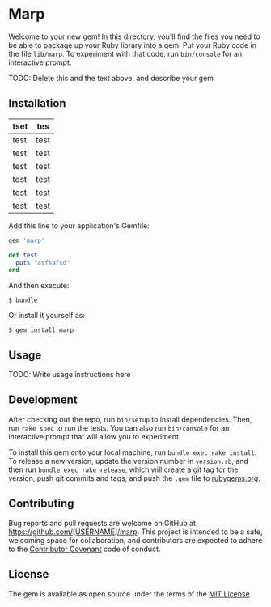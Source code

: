 # Marp

Welcome to your new gem! In this directory, you'll find the files you need to be able to package up your Ruby library into a gem. Put your Ruby code in the file `lib/marp`. To experiment with that code, run `bin/console` for an interactive prompt.

TODO: Delete this and the text above, and describe your gem

## Installation

|  tset | tes |
| --- | --- |
| test | test |
| test | test |
| test | test |
| test | test |
| test | test |
| test | test |

Add this line to your application's Gemfile:

```ruby
gem 'marp'

def test
  puts "asfsafsd"
end
```

And then execute:

    $ bundle

Or install it yourself as:

    $ gem install marp

## Usage

TODO: Write usage instructions here

## Development

After checking out the repo, run `bin/setup` to install dependencies. Then, run `rake spec` to run the tests. You can also run `bin/console` for an interactive prompt that will allow you to experiment.

To install this gem onto your local machine, run `bundle exec rake install`. To release a new version, update the version number in `version.rb`, and then run `bundle exec rake release`, which will create a git tag for the version, push git commits and tags, and push the `.gem` file to [rubygems.org](https://rubygems.org).

## Contributing

Bug reports and pull requests are welcome on GitHub at https://github.com/[USERNAME]/marp. This project is intended to be a safe, welcoming space for collaboration, and contributors are expected to adhere to the [Contributor Covenant](http://contributor-covenant.org) code of conduct.


## License

The gem is available as open source under the terms of the [MIT License](http://opensource.org/licenses/MIT).
